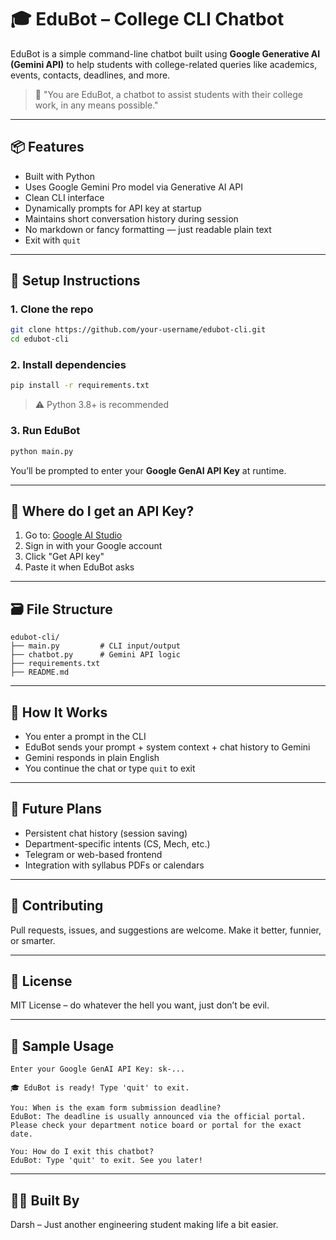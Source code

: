 # 🎓 EduBot – College CLI Chatbot

EduBot is a simple command-line chatbot built using **Google Generative AI (Gemini API)** to help students with college-related queries like academics, events, contacts, deadlines, and more.

> 🧠 "You are EduBot, a chatbot to assist students with their college work, in any means possible."

---

## 📦 Features

- Built with Python
- Uses Google Gemini Pro model via Generative AI API
- Clean CLI interface
- Dynamically prompts for API key at startup
- Maintains short conversation history during session
- No markdown or fancy formatting — just readable plain text
- Exit with `quit`

---

## 🚀 Setup Instructions

### 1. Clone the repo

```bash
git clone https://github.com/your-username/edubot-cli.git
cd edubot-cli
```

### 2. Install dependencies

```bash
pip install -r requirements.txt
```

> ⚠️ Python 3.8+ is recommended

### 3. Run EduBot

```bash
python main.py
```

You’ll be prompted to enter your **Google GenAI API Key** at runtime.

---

## 🔑 Where do I get an API Key?

1. Go to: [Google AI Studio](https://makersuite.google.com/app/apikey)
2. Sign in with your Google account
3. Click "Get API key"
4. Paste it when EduBot asks

---

## 🗃️ File Structure

```
edubot-cli/
├── main.py         # CLI input/output
├── chatbot.py      # Gemini API logic
├── requirements.txt
├── README.md
```

---

## 🧠 How It Works

- You enter a prompt in the CLI
- EduBot sends your prompt + system context + chat history to Gemini
- Gemini responds in plain English
- You continue the chat or type `quit` to exit

---

## 🔮 Future Plans

- Persistent chat history (session saving)
- Department-specific intents (CS, Mech, etc.)
- Telegram or web-based frontend
- Integration with syllabus PDFs or calendars

---

## 🤝 Contributing

Pull requests, issues, and suggestions are welcome. Make it better, funnier, or smarter.

---

## 📄 License

MIT License – do whatever the hell you want, just don’t be evil.

---

## 💬 Sample Usage

```
Enter your Google GenAI API Key: sk-...

🎓 EduBot is ready! Type 'quit' to exit.

You: When is the exam form submission deadline?
EduBot: The deadline is usually announced via the official portal. Please check your department notice board or portal for the exact date.

You: How do I exit this chatbot?
EduBot: Type 'quit' to exit. See you later!
```

---

## 👨‍💻 Built By

Darsh – Just another engineering student making life a bit easier.
